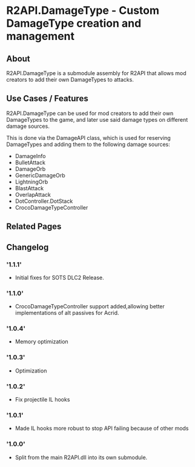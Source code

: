 # R2API.DamageType - Custom DamageType creation and management

## About

R2API.DamageType is a submodule assembly for R2API that allows mod creators to add their own DamageTypes to attacks.

## Use Cases / Features

R2API.DamageType can be used for mod creators to add their own DamageTypes to the game, and later use said damage types on different damage sources.

This is done via the DamageAPI class, which is used for reserving DamageTypes and adding them to the following damage sources:
* DamageInfo
* BulletAttack
* DamageOrb
* GenericDamageOrb
* LightningOrb
* BlastAttack
* OverlapAttack
* DotController.DotStack
* CrocoDamageTypeController

## Related Pages

## Changelog

### '1.1.1'
* Initial fixes for SOTS DLC2 Release.

### '1.1.0'
* CrocoDamageTypeController support added,allowing better implementations of alt passives for Acrid.

### '1.0.4'
* Memory optimization

### '1.0.3'
* Optimization

### '1.0.2'
* Fix projectile IL hooks

### '1.0.1'
* Made IL hooks more robust to stop API failing because of other mods

### '1.0.0'
* Split from the main R2API.dll into its own submodule.
